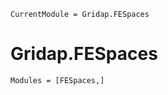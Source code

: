 
```@meta
CurrentModule = Gridap.FESpaces
```

# Gridap.FESpaces

```@autodocs
Modules = [FESpaces,]
```
